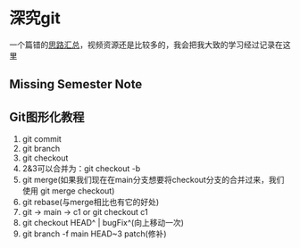 # 深究git

一个篇错的[思路汇总](https://missing.csail.mit.edu/2020/version-control/)，视频资源还是比较多的，我会把我大致的学习经过记录在这里

## Missing Semester Note


## Git图形化教程
1. git commit
2. git branch <new branch name>
3. git checkout <new branch name>
4. 2&3可以合并为：git checkout -b <new branch name>
5. git merge(如果我们现在在main分支想要将checkout分支的合并过来，我们使用 git merge checkout)
6. git rebase(与merge相比也有它的好处)
7. git -> main -> c1 or git checkout c1
8. git checkout HEAD^ | bugFix^(向上移动一次)
9. git branch -f main HEAD~3
patch(修补)